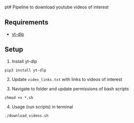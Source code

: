 pt# Pipeline to download youtube videos of interest

## Requirements
- [yt-dlp](https://github.com/yt-dlp/yt-dlp)

## Setup

1. Install yt-dlp
```
pip3 install yt-dlp
```

2. Update `video_links.txt` with links to videos of interest

3. Navigate to folder and update permissions of bash scripts
```
chmod +x *.sh
```

4. Usage (run scripts) in terminal
```
./download_videos.sh
```

